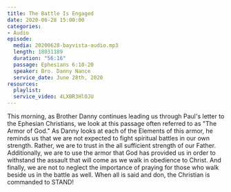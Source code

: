 ```yaml
---
title: The Battle Is Engaged
date: 2020-06-28 15:00:00
categories:
- Audio
episode:
  media: 20200628-bayvista-audio.mp3
  length: 18031189
  duration: "56:16"
  passage: Ephesians 6:10-20
  speaker: Bro. Danny Nance
  service_date: June 28th, 2020
resources:
  playlist:
  service_video: 4LXBR3HlOJU
---
```

This morning, as Brother Danny continues leading us through Paul's letter to the Ephesian Christians, we look at this passage often referred to as "The Armor of God."  As Danny looks at each of the Elements of this armor, he reminds us that we are not expected to fight spiritual battles in our own strength.  Rather, we are to trust in the all sufficient strength of our Father.  Additionally, we are to use the armor that God has provided us in order to withstand the assault that will come as we walk in obedience to Christ.  And finally, we are not to neglect the importance of praying for those who walk beside us in the battle as well.  When all is said and don, the Christian is commanded to STAND!